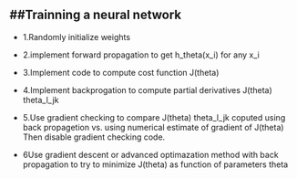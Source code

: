 ##Trainning a neural network
---

* 1.Randomly initialize weights

* 2.implement forward propagation to get h_theta(x_i) for any x_i

* 3.Implement code to compute cost function J(theta)

* 4.Implement backprogation to compute partial derivatives J(theta) theta_l_jk

* 5.Use gradient checking to compare J(theta) theta_l_jk coputed using back propagetion vs. using numerical estimate of gradient of J(theta)
    Then disable gradient checking code.
    
* 6Use gradient descent or advanced optimazation method with back propagation to try to minimize J(theta) as function of parameters theta